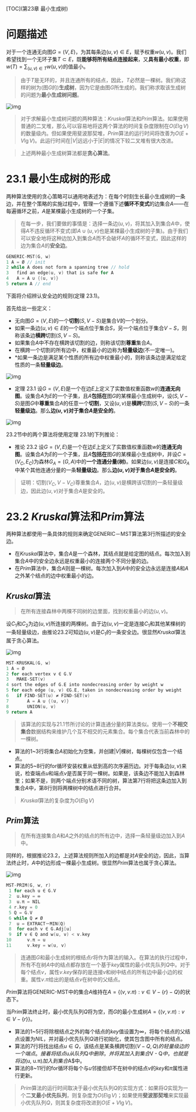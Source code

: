 [TOC](第23章 最小生成树)

# 问题描述

对于一个连通无向图$G = (V, E)$，为其每条边$(u, v) \in E$，赋予权重$w(u, v)$。我们希望找到一个无环子集$T \subset E$，既**能够将所有结点连接起来**，又**具有最小权重**，即$w(T) = \sum_{(u, v) \in T}w(u, v)$的值最小。

> 由于$T$是无环的，并且连通所有的结点，因此，$T$必然是一棵树。我们称这样的树为(图$G$的)**生成树**，因为它是由图$G$所生成的。我们称求取该生成树的问题为**最小生成树问题**。

![img](https://img2022.cnblogs.com/blog/2975286/202210/2975286-20221031193225810-1124933768.png)

> 对于求解最小生成树问题的两种算法：$Kruskal$算法和$Prim$算法。如果使用普通的二叉堆，那么可以容易地将这两个算法的时间复杂度限制在$O(E\lg{V})$的数量级内。但如果使用斐波那契堆，$Prim$算法的运行时间将改善为$O(E + V\lg{V})$。此运行时间在$|V|$远远小于$|E|$的情况下较二叉堆有很大改进。

> 上述两种最小生成树算法都是**贪心算法**。

# 23.1 最小生成树的形成

两种算法使用的贪心策略可以通用地表述为：在每个时刻生长最小生成树的一条边，并在整个策略的实施过程中，管理一个遵循下述**循环不变式**的边集合$A$——在每遍循环之前，$A$是某棵最小生成树的一个子集。

> 在每一步，我们要做的事情是：选择一条边$(u, v)$，将其加入到集合$A$中，使得$A$不违反循环不变式(即$A∪{(u, v)}$也是某棵最小生成树的子集)。由于我们可以安全地将这种边加入到集合$A$而不会破坏$A$的循环不变式，因此这样的边为集合$A$的**安全边**。

```c
GENERIC-MST(G, w)
1 A = Ø // init 
2 while A does not form a spanning tree // hold
3   find an edge(u, v) that is safe for A
4   A = A ∪ {(u, v)}
5 return A // end
```

下面将介绍辨认安全边的规则(定理 23.1)。

首先给出一些定义：

- 无向图$G = (V, E)$的一个**切割**$(S, V - S)$是集合$V$的一个划分。
- 如果一条边$(u, v) \in E$的一个端点位于集合$S$，另一个端点位于集合$V - S$，则称该条边**横跨**切割$(S, V - S)$。
- 如果集合$A$中不存在横跨该切割的边，则称该切割**尊重**集合$A$。
- 在横跨一个切割的所有边中，权重最小的边称为**轻量级边**(不一定唯一)。
- *如果一条边是满足某个性质的所有边中权重最小的，则称该条边是满足给定性质的一条**轻量级边**。

![img](https://img2022.cnblogs.com/blog/2975286/202210/2975286-20221031193248468-2022763558.png)

- 定理 23.1 设$G = (V, E)$是一个在边$E$上定义了实数值权重函数$w$的**连通无向图**。设集合$A$为$E$的一个子集，且$A$**包括在**图$G$的某棵最小生成树中，设$(S, V - S)$是图$G$中**尊重**集合$A$的任意一个**切割**，又设$(u, v)$是**横跨**切割$(S, V - S)$的一条**轻量级边**。那么**边$(u, v)$对于集合$A$是安全的**。

![img](https://img2022.cnblogs.com/blog/2975286/202210/2975286-20221031193303587-345848541.png)

23.2节中的两个算法将使用定理 23.1的下列推论：

- 推论 23.2 设$G = (V, E)$是一个在边$E$上定义了实数值权重函数$w$的**连通无向图**。设集合$A$为$E$的一个子集，且$A$**包括在**图$G$的某棵最小生成树中，并设$C = (V_C, E_C)$为森林$G_A = (G, A)$中的**一个连通分量(树)**。如果边$(u, v)$是连接$C$和$G_A$中某个其他连通分量的一条**轻量级边**。那么**边$(u, v)$对于集合$A$是安全的**。

> 证明：切割$(V_C, V - V_C)$尊重集合$A$，边$(u, v)$是横跨该切割的一条轻量级边，因此边$(u, v)$对于集合$A$是安全的。

# 23.2 $Kruskal$算法和$Prim$算法

两种算法都使用一条具体的规则来确定GENERIC－MST算法第3行所描述的安全边。

- 在$Kruskal$算法中，集合$A$是一个森林，其结点就是给定图的结点。每次加入到集合$A$中的安全边永远是权重最小的连接两个不同分量的边。
- 在$Prim$算法中，集合$A$则是一棵树。每次加入到$A$中的安全边永远是连接$A$和$A$之外某个结点的边中权重最小的边。

## $Kruskal$算法

> 在所有连接森林中两棵不同树的边里面，找到权重最小的边$(u, v)$。

设$C_1$和$C_2$为边$(u, v)$所连接的两棵树。由于边$(u, v)$一定是连接$C_1$和其他某棵树的一条轻量级边，由推论23.2可知边$(u, v)$是$C_1$的一条安全边。很显然$Kruskal$算法属于贪心算法。

![img](https://img2022.cnblogs.com/blog/2975286/202210/2975286-20221031193316066-715279916.png)

```c
MST-KRUSKAL(G, w)
1 A = Ø
2 for each vertex v ∈ G.V
3   MAKE-SET(v)
4 sort the edges of G.E into nondecreasing order by weight w
5 for each edge (u, v) ∈G.E, taken in nondecreasing order by weight
6   if FIND-SET(u) ≠ FIND-SET(v)
7       A = A ∪ {(u, v)}
8       UNION(u, v)
9 return A
```

> 该算法的实现与21.1节所讨论的计算连通分量的算法类似。使用一个**不相交集合**数据结构来维护几个互不相交的元素集合。每个集合代表当前森林中的一棵树。

- 算法的1~3行将集合$A$初始化为空集，并创建$|V|$棵树，每棵树仅包含一个结点。
- 算法的5~8行的for循环安装权重从低到高的次序遍历边。对于每条边$(u, v)$来说，检查端点$u$和端点$v$是否属于同一棵树。如果是，该条边不能加入到森林里；如果不是，则两个端点分别术语不同的树，算法第7行将把这条边加入到集合$A$中，第8行则将两棵树中的结点进行合并。

> $Kruskal$算法的复杂度为$O(E\lg{V})$

## $Prim$算法

> 在所有连接集合$A$和$A$之外的结点的所有边中，选择一条轻量级边加入到$A$中。

同样的，根据推论23.2，上述算法规则所加入的边都是对$A$安全的边，因此，当算法终止时，$A$中的边形成一棵最小生成树。很显然$Prim$算法也属于贪心算法。

![img](https://img2022.cnblogs.com/blog/2975286/202210/2975286-20221031193323990-1712469344.png)

```c
MST-PRIM(G, w, r)
 1 for each u ∈ G.V
 2  u.key = ∞
 3  u.π = NIL
 4 r.key = 0
 5 Q = G.V
 6 while Q ≠ Ø
 7  u = EXTRACT－MIN(Q)
 8  for each v ∈ G.Adj[u]
 9  if v ∈ Q and w(u, v) < v.key
10      v.π = u
11      v.key = w(u, v)
```

> 连通图$G$和最小生成树的根结点$r$将作为算法的输入。在算法的执行过程中，所有不在树$A$中的结点都存放在一个基于$key$属性的最小优先队列$Q$中。对于每个结点$v$，属性$v.key$保存的是连接$v$和树中结点的所有边中最小边的权重。属性$v.π$给出的是结点$v$在树中的父结点。

$Prim$算法将GENERIC-MST中的集合$A$维持在$A = \{(v, v.π): v ∈ V - \{ r \} - Q\}$的状态下。

当$Prim$算法终止时，最小优先队列$Q$将为空，而$G$的最小生成树$A = \{(v, v.π): v ∈ V - \{ r \}\}$。

- 算法的1~5行将除根结点之外的每个结点的$key$值设置为∞，将每个结点的父结点设置为$NIL$，并对最小优先队列$Q$进行初始化，使其包含图中所有的结点。
- 算法的7行将找出结点$u \in Q$，该结点是某条横跨切割$(V - Q, Q)的轻量级边的一个端点。接着将结点$u$从队列$Q$中删除，并将其加入到集合$V - Q$中，也就是将边$(u, u.π)$加入到集合$A$中。
- 算法的8~11行的for循环将每个与$u$邻接但却不在树中的结点$v$的$key$和$\pi$属性进行更新。

> $Prim$算法的运行时间取决于最小优先队列$Q$的实现方式：如果将$Q$实现为一个**二叉最小优先队列**，则复杂度为$O(E\lg{V})$；如果使用**斐波那契堆**来实现最小优先队列$Q$，则其复杂度将改进到$O(E + V\lg{V})$。

